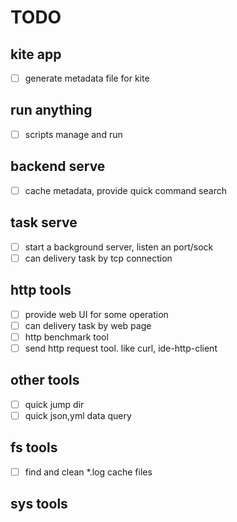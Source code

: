 # TODO

## kite app

- [ ] generate metadata file for kite

## run anything

- [ ] scripts manage and run 

## backend serve

- [ ] cache metadata, provide quick command search

## task serve

- [ ] start a background server, listen an port/sock
- [ ] can delivery task by tcp connection

## http tools

- [ ] provide web UI for some operation
- [ ] can delivery task by web page
- [ ] http benchmark tool
- [ ] send http request tool. like curl, ide-http-client

## other tools

- [ ] quick jump dir
- [ ] quick json,yml data query

## fs tools

- [ ] find and clean *.log cache files

## sys tools

